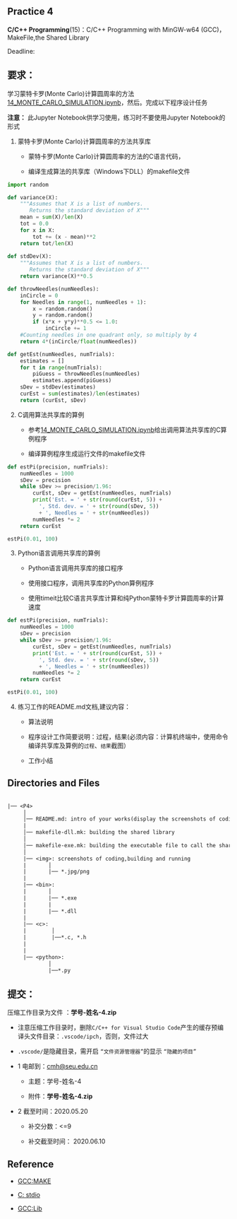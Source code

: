 
## Practice 4

**C/C++ Programming**(15)：C/C++ Programming with MinGW-w64 (GCC)，MakeFile,the Shared Library

Deadline: 

## 要求：

学习蒙特卡罗(Monte Carlo)计算圆周率的方法[14_MONTE_CARLO_SIMULATION.ipynb](./14_MONTE_CARLO_SIMULATION.ipynb)，然后。完成以下程序设计任务

**注意：** 此Jupyter Notebook供学习使用，练习时不要使用Jupyter Notebook的形式

1.  蒙特卡罗(Monte Carlo)计算圆周率的方法共享库

    * 蒙特卡罗(Monte Carlo)计算圆周率的方法的C语言代码，

    * 编译生成算法的共享库（Windows下DLL）的makefile文件

```python  
import random

def variance(X):
    """Assumes that X is a list of numbers.
       Returns the standard deviation of X"""
    mean = sum(X)/len(X)
    tot = 0.0
    for x in X:
        tot += (x - mean)**2
    return tot/len(X)
    
def stdDev(X):
    """Assumes that X is a list of numbers.
       Returns the standard deviation of X"""
    return variance(X)**0.5

def throwNeedles(numNeedles):
    inCircle = 0
    for Needles in range(1, numNeedles + 1):
        x = random.random()
        y = random.random()
        if (x*x + y*y)**0.5 <= 1.0:
            inCircle += 1
    #Counting needles in one quadrant only, so multiply by 4
    return 4*(inCircle/float(numNeedles))

def getEst(numNeedles, numTrials):
    estimates = []
    for t in range(numTrials):
        piGuess = throwNeedles(numNeedles)
        estimates.append(piGuess)
    sDev = stdDev(estimates)
    curEst = sum(estimates)/len(estimates)
    return (curEst, sDev)
```

2. C调用算法共享库的算例

    * 参考[14_MONTE_CARLO_SIMULATION.ipynb](./14_MONTE_CARLO_SIMULATION.ipynb)给出调用算法共享库的C算例程序
    
    * 编译算例程序生成运行文件的makefile文件

```python
def estPi(precision, numTrials):
    numNeedles = 1000
    sDev = precision
    while sDev >= precision/1.96:
        curEst, sDev = getEst(numNeedles, numTrials)
        print('Est. = ' + str(round(curEst, 5)) +
          ', Std. dev. = ' + str(round(sDev, 5))
          + ', Needles = ' + str(numNeedles))
        numNeedles *= 2
    return curEst  

estPi(0.01, 100)
```

3. Python语言调用共享库的算例
                  
   * Python语言调用共享库的接口程序
   
   * 使用接口程序，调用共享库的Python算例程序
   
   * 使用timeit比较C语言共享库计算和纯Python蒙特卡罗计算圆周率的计算速度

```python
def estPi(precision, numTrials):
    numNeedles = 1000
    sDev = precision
    while sDev >= precision/1.96:
        curEst, sDev = getEst(numNeedles, numTrials)
        print('Est. = ' + str(round(curEst, 5)) +
          ', Std. dev. = ' + str(round(sDev, 5))
          + ', Needles = ' + str(numNeedles))
        numNeedles *= 2
    return curEst  

estPi(0.01, 100)
```
4. 练习工作的README.md文档,建议内容：
                      
   * 算法说明 
   
   * 程序设计工作简要说明：过程，结果(必须内容：计算机终端中，使用命令编译共享库及算例的`过程`、`结果`截图）

   * 工作小结

## Directories and Files

```txt
 
|── <P4>
     │ 
     │── README.md: intro of your works(display the screenshots of coding,making and running)
     | 
     │── makefile-dll.mk: building the shared library 
     │               
     │── makefile-exe.mk: building the executable file to call the shared library  
     │
     |── <img>: screenshots of coding,building and running
     |       │
     |       |── *.jpg/png 
     |
     |── <bin>:
     |       │
     |       |── *.exe
     |       |     
     |       |── *.dll
     |
     |── <c>: 
     |        │
     |        |──*.c, *.h     
     |
     |
     |── <python>: 
             │
             |──*.py                       
```  

## 提交：

压缩工作目录为文件 ：**学号-姓名-4.zip**

   * 注意压缩工作目录时，删除`C/C++ for Visual Studio Code`产生的缓存预编译头文件目录：`.vscode/ipch`，否则，文件过大
     
   * `.vscode/`是隐藏目录，需开启 `“文件资源管理器”`的显示 `“隐藏的项目”`

* 1 电邮到：cmh@seu.edu.cn 
    
  * 主题：学号-姓名-4
    
  * 附件：**学号-姓名-4.zip**

* 2 截至时间：2020.05.20

   * 补交分数：<=9 
   
   * 补交截至时间： 2020.06.10

## Reference

* [GCC:MAKE](http://nbviewer.ipython.org/github/PySEE/home/tree/S2020/notebook/Unit8-1-GCC_MAKE.ipynb)

* [C: stdio](http://nbviewer.ipython.org/github/PySEE/home/tree/S2020/notebook/Unit8-2-C_stdio.ipynb)

* [GCC:Lib](http://nbviewer.ipython.org/github/PySEE/home/tree/S2020/notebook/Unit9-1-GCC_Lib.ipynb)

